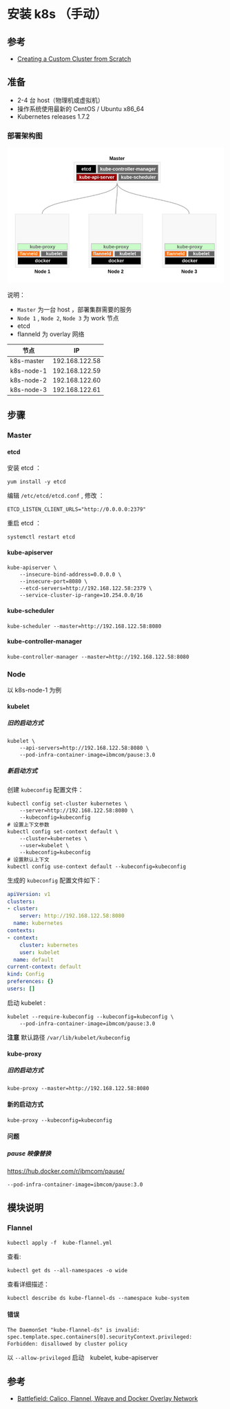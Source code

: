 # 安装 k8s （手动）


## 参考

- [Creating a Custom Cluster from Scratch](https://kubernetes.io/docs/getting-started-guides/scratch/)


## 准备

- 2-4 台 host（物理机或虚拟机）
- 操作系统使用最新的 CentOS / Ubuntu x86_64
- Kubernetes releases 1.7.2

### 部署架构图

![安装架构](./attachments/k8s-deploy-arch.png)

说明：

- `Master` 为一台 host ，部署集群需要的服务
- `Node 1` , `Node 2`, `Node 3` 为 work 节点
- etcd
- flanneld 为 overlay 网络

| 节点 | IP |
|------|----|
| k8s-master | 192.168.122.58 |
| k8s-node-1 | 192.168.122.59 |
| k8s-node-2 | 192.168.122.60 |
| k8s-node-3 | 192.168.122.61 |

## 步骤

### Master


#### etcd

安装 etcd ：

    yum install -y etcd

编辑 `/etc/etcd/etcd.conf` , 修改 ：

    ETCD_LISTEN_CLIENT_URLS="http://0.0.0.0:2379"

重启 etcd ：

    systemctl restart etcd


#### kube-apiserver

```
kube-apiserver \
    --insecure-bind-address=0.0.0.0 \
    --insecure-port=8080 \
    --etcd-servers=http://192.168.122.58:2379 \
    --service-cluster-ip-range=10.254.0.0/16
```

#### kube-scheduler

```
kube-scheduler --master=http://192.168.122.58:8080
```

#### kube-controller-manager

```
kube-controller-manager --master=http://192.168.122.58:8080
```


### Node

以 k8s-node-1 为例

#### kubelet

##### 旧的启动方式

```
kubelet \
    --api-servers=http://192.168.122.58:8080 \
    --pod-infra-container-image=ibmcom/pause:3.0
```

##### 新启动方式

创建 `kubeconfig` 配置文件：

```
kubectl config set-cluster kubernetes \
    --server=http://192.168.122.58:8080 \
    --kubeconfig=kubeconfig
# 设置上下文参数
kubectl config set-context default \
    --cluster=kubernetes \
    --user=kubelet \
    --kubeconfig=kubeconfig
# 设置默认上下文
kubectl config use-context default --kubeconfig=kubeconfig
```

生成的 `kubeconfig` 配置文件如下：

```yaml
apiVersion: v1
clusters:
- cluster:
    server: http://192.168.122.58:8080
  name: kubernetes
contexts:
- context:
    cluster: kubernetes
    user: kubelet
  name: default
current-context: default
kind: Config
preferences: {}
users: []
```

启动 kubelet :

```
kubelet --require-kubeconfig --kubeconfig=kubeconfig \
    --pod-infra-container-image=ibmcom/pause:3.0
```

**注意** 默认路径 `/var/lib/kubelet/kubeconfig`


#### kube-proxy

##### 旧的启动方式

```
kube-proxy --master=http://192.168.122.58:8080
```

#### 新的启动方式

```
kube-proxy --kubeconfig=kubeconfig
```

#### 问题

##### pause 映像替换

https://hub.docker.com/r/ibmcom/pause/

```
--pod-infra-container-image=ibmcom/pause:3.0
```


## 模块说明

### Flannel

```
kubectl apply -f  kube-flannel.yml
```

查看:

```
kubectl get ds --all-namespaces -o wide
```

查看详细描述：

```
kubectl describe ds kube-flannel-ds --namespace kube-system
```

#### 错误

```
The DaemonSet "kube-flannel-ds" is invalid: spec.template.spec.containers[0].securityContext.privileged: Forbidden: disallowed by cluster policy
```

以 `--allow-privileged` 启动　kubelet, kube-apiserver

## 参考

- [Battlefield: Calico, Flannel, Weave and Docker Overlay Network](http://chunqi.li/2015/11/15/Battlefield-Calico-Flannel-Weave-and-Docker-Overlay-Network/)
